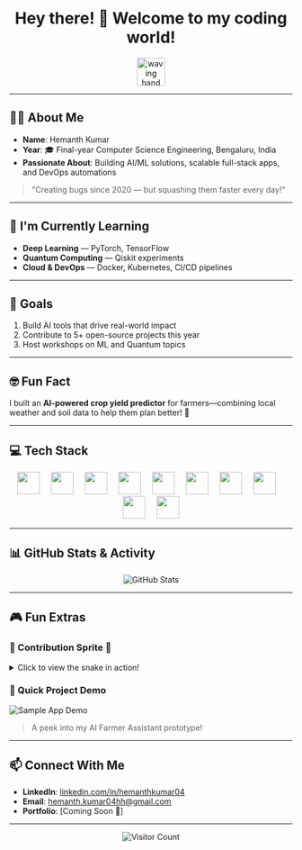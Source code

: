 <h1 align="center">Hey there! 👋 Welcome to my coding world!</h1>

<p align="center">
  <img src="https://media.giphy.com/media/hvRJCLFzcasrR4ia7z/giphy.gif" width="50" alt="waving hand gif">
</p>

---

## 🧑‍💻 About Me
- **Name**: Hemanth Kumar  
- **Year**: 🎓 Final-year Computer Science Engineering, Bengaluru, India  
- **Passionate About**: Building AI/ML solutions, scalable full-stack apps, and DevOps automations

> "Creating bugs since 2020 — but squashing them faster every day!"

---

## 🚀 I'm Currently Learning
- **Deep Learning** — PyTorch, TensorFlow  
- **Quantum Computing** — Qiskit experiments  
- **Cloud & DevOps** — Docker, Kubernetes, CI/CD pipelines

---

## 🎯 Goals
1. Build AI tools that drive real-world impact  
2. Contribute to 5+ open-source projects this year  
3. Host workshops on ML and Quantum topics

---

## 🤓 Fun Fact
I built an **AI-powered crop yield predictor** for farmers—combining local weather and soil data to help them plan better! 🌾

---

## 💻 Tech Stack

<div align="center">
  <img src="https://cdn.jsdelivr.net/gh/devicons/devicon/icons/python/python-original.svg" height="40" />
  <img width="12"/>
  <img src="https://cdn.jsdelivr.net/gh/devicons/devicon/icons/javascript/javascript-original.svg" height="40" />
  <img width="12"/>
  <img src="https://cdn.jsdelivr.net/gh/devicons/devicon/icons/typescript/typescript-original.svg" height="40" />
  <img width="12"/>
  <img src="https://cdn.jsdelivr.net/gh/devicons/devicon/icons/react/react-original.svg" height="40" />
  <img width="12"/>
  <img src="https://cdn.jsdelivr.net/gh/devicons/devicon/icons/nextjs/nextjs-original.svg" height="40" />
  <img width="12"/>
  <img src="https://cdn.jsdelivr.net/gh/devicons/devicon/icons/nodejs/nodejs-original.svg" height="40" />
  <img width="12"/>
  <img src="https://cdn.jsdelivr.net/gh/devicons/devicon/icons/express/express-original.svg" height="40" />
  <img width="12"/>
  <img src="https://cdn.jsdelivr.net/gh/devicons/devicon/icons/mongodb/mongodb-original.svg" height="40" />
  <img width="12"/>
  <img src="https://cdn.jsdelivr.net/gh/devicons/devicon/icons/docker/docker-original.svg" height="40" />
  <img width="12"/>
  <img src="https://cdn.jsdelivr.net/gh/devicons/devicon/icons/git/git-original.svg" height="40" />
</div>

---

## 📊 GitHub Stats & Activity
<p align="center">
  <img src="https://github-readme-stats.vercel.app/api?username=ByteAcumen&show_icons=true&theme=radical" alt="GitHub Stats" />
</p>

---

## 🎮 Fun Extras

### 🐍 Contribution Sprite 🐍
<details>
  <summary>Click to view the snake in action!</summary>
  <p align="center">
    <img src="https://github.com/ByteAcumen/ByteAcumen/raw/output/ocean.gif" alt="Contribution Snake" width="300"/>
  </p>
</details>

### 🧩 Quick Project Demo
![Sample App Demo](demo/app-demo.gif)  

> A peek into my AI Farmer Assistant prototype!

---

## 📫 Connect With Me
- **LinkedIn**: [linkedin.com/in/hemanthkumar04](https://www.linkedin.com/in/hemanthkumar04/)  
- **Email**: hemanth.kumar04hh@gmail.com  
- **Portfolio**: [Coming Soon 🚧]

---

<p align="center">
  <img src="https://profile-counter.glitch.me/ByteAcumen/count.svg" alt="Visitor Count" />
</p>
